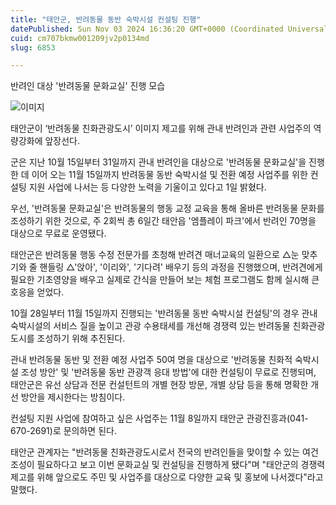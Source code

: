 ```yaml
---
title: "태안군, 반려동물 동반 숙박시설 컨설팅 진행"
datePublished: Sun Nov 03 2024 16:36:20 GMT+0000 (Coordinated Universal Time)
cuid: cm707bkmw001209jv2p0134md
slug: 6853

---
```



반려인 대상 '반려동물 문화교실' 진행 모습

![이미지](https://cdn.hashnode.com/res/hashnode/image/upload/v1739261382453/4aa9a40e-f911-4486-b1d5-4e874a24bf9c.jpeg)

태안군이 ‘반려동물 친화관광도시’ 이미지 제고를 위해 관내 반려인과 관련 사업주의 역량강화에 앞장선다.

군은 지난 10월 15일부터 31일까지 관내 반려인을 대상으로 '반려동물 문화교실'을 진행한 데 이어 오는 11월 15일까지 반려동물 동반 숙박시설 및 전환 예정 사업주를 위한 컨설팅 지원 사업에 나서는 등 다양한 노력을 기울이고 있다고 1일 밝혔다.

우선, '반려동물 문화교실'은 반려동물의 행동 교정 교육을 통해 올바른 반려동물 문화를 조성하기 위한 것으로, 주 2회씩 총 6일간 태안읍 '엠플레이 파크'에서 반려인 70명을 대상으로 무료로 운영됐다.

태안군은 반려동물 행동 수정 전문가를 초청해 반려견 매너교육의 일환으로 △눈 맞추기와 줄 핸들링 △'앉아', '이리와', '기다려' 배우기 등의 과정을 진행했으며, 반려견에게 필요한 기초영양을 배우고 실제로 간식을 만들어 보는 체험 프로그램도 함께 실시해 큰 호응을 얻었다.

10월 28일부터 11월 15일까지 진행되는 '반려동물 동반 숙박시설 컨설팅'의 경우 관내 숙박시설의 서비스 질을 높이고 관광 수용태세를 개선해 경쟁력 있는 반려동물 친화관광도시를 조성하기 위해 추진된다.

관내 반려동물 동반 및 전환 예정 사업주 50여 명을 대상으로 '반려동물 친화적 숙박시설 조성 방안' 및 '반려동물 동반 관광객 응대 방법'에 대한 컨설팅이 무료로 진행되며, 태안군은 유선 상담과 전문 컨설턴트의 개별 현장 방문, 개별 상담 등을 통해 명확한 개선 방안을 제시한다는 방침이다.

컨설팅 지원 사업에 참여하고 싶은 사업주는 11월 8일까지 태안군 관광진흥과(041-670-2691)로 문의하면 된다.

태안군 관계자는 "반려동물 친화관광도시로서 전국의 반려인들을 맞이할 수 있는 여건 조성이 필요하다고 보고 이번 문화교실 및 컨설팅을 진행하게 됐다"며 "태안군의 경쟁력 제고를 위해 앞으로도 주민 및 사업주를 대상으로 다양한 교육 및 홍보에 나서겠다"라고 말했다.